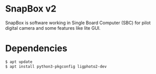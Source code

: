 # SnapBox v2

SnapBox is software working in Single Board Computer (SBC) for pilot digital camera and some features like lite GUI.

# Dependencies

```bash
$ apt update
$ apt install python3-pkgconfig ligphoto2-dev
```